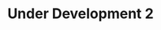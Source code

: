 ---
layout: playlist
title: Under Development 2
songs: [
    mac-guitar,
    kirby-one,
    candy-rain
]
---